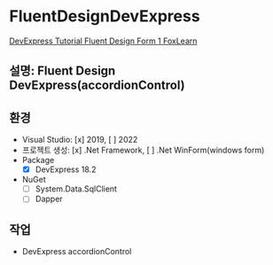 ﻿# FluentDesignDevExpress

[DevExpress Tutorial   Fluent Design Form 1  FoxLearn](https://youtu.be/8FmLQG9pjV4)

## 설명:  Fluent Design DevExpress(accordionControl)

## 환경
* Visual Studio: [x] 2019, [ ] 2022
* 프로젝트 생성: [x] .Net Framework, [ ] .Net WinForm(windows form)
* Package 
  * [x] DevExpress 18.2
* NuGet
  * [ ] System.Data.SqlClient
  * [ ] Dapper

## 작업
* DevExpress accordionControl